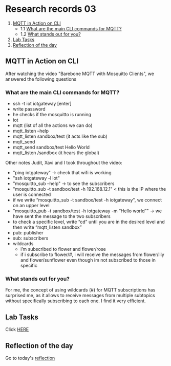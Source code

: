 # Research records 03
1. [MQTT in Action on CLI](/Cristina/researches/research03#mqtt-in-action-on-cli)
   * 1.1 [What are the main CLI commands for MQTT?](/Cristina/researches/research03#what-are-the-main-cli-commands-for-mqtt)
   * 1.2 [What stands out for you?](/Cristina/researches/research03#what-stands-out-for-you)
2. [Lab Tasks](/Cristina/researches/research03#lab-tasks)
3. [Reflection of the day](/Cristina/researches/research03#reflection-of-the-day)


## MQTT in Action on CLI
After watching the video "Barebone MQTT with Mosquitto Clients", we answered the following questions
### What are the main CLI commands for MQTT?
  * ssh -t iot iotgateway [enter]
  * write password 
  * he checks if the mosquitto is running
  * iot
  * mqtt (list of all the actions we can do)
  * mqtt_listen –help 
  * mqtt_listen sandbox/test  (it acts like the sub)
  * mqtt_send
  * mqtt_send sandbox/test Hello World
  * mqtt_listen /sandbox (it hears the global)

Other notes Judit, Xavi and I took throughout the video:
  * "ping iotgateway" → check that wifi is working
  * "ssh iotgateway -l iot"
  * "mosquitto_sub –help" → to see the subscribers
  * "mosquitto_sub -t sandbox/test -h 192.168.12.1" < this is the IP where the user is connected
  * if we write “mosquitto_sub -t sandbox/test -h iotgateway", we connect on an upper level
  * "mosquitto_pub -t sandbox/test -h iotgateway -m “Hello world”" → we have sent the message to the two subscribers
  * to check a specific level, write “cd” until you are in the desired level and then write “mqtt_listen sandbox”
  * pub: publisher
  * sub: subscribers
  * wildcards
      * i’m subscribed to flower and flower/rose
      * if i subscribe to flower/#, i will receive the messages from flower/lily and flower/sunflower even though im not subscribed to those in specific

### What stands out for you?
For me, the concept of using wildcards (#) for MQTT subscriptions has surprised me, as it allows to receive messages from multiple subtopics without specifically subscribing to each one. I find it very efficient.

## Lab Tasks
Click [HERE](/Cristina/LabRecords/LabRecord03.md)

## Reflection of the day
Go to today's [reflection](/Cristina/reflections/reflection03/README.md)

